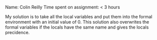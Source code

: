 Name: Colin Reilly
Time spent on assignment: < 3 hours

My solution is to take all the local variables and put them into the formal environment with an initial value of 0. This solution also overwrites the formal variables if the locals have the same name and gives the locals precidence.

